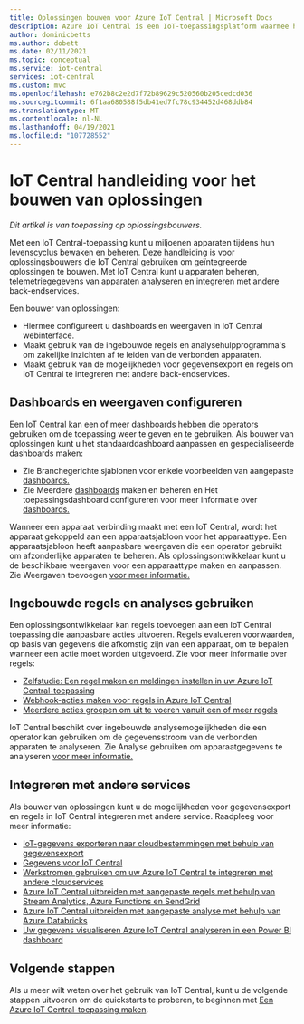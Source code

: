 ```yaml
---
title: Oplossingen bouwen voor Azure IoT Central | Microsoft Docs
description: Azure IoT Central is een IoT-toepassingsplatform waarmee het eenvoudiger is om IoT-oplossingen te maken. In dit artikel vindt u een overzicht van het bouwen van geïntegreerde oplossingen met IoT Central.
author: dominicbetts
ms.author: dobett
ms.date: 02/11/2021
ms.topic: conceptual
ms.service: iot-central
services: iot-central
ms.custom: mvc
ms.openlocfilehash: e762b8c2e2d7f72b89629c520560b205cedcd036
ms.sourcegitcommit: 6f1aa680588f5db41ed7fc78c934452d468ddb84
ms.translationtype: MT
ms.contentlocale: nl-NL
ms.lasthandoff: 04/19/2021
ms.locfileid: "107728552"
---
```

# <a name="iot-central-solution-builder-guide"></a>IoT Central handleiding voor het bouwen van oplossingen

*Dit artikel is van toepassing op oplossingsbouwers.*

Met een IoT Central-toepassing kunt u miljoenen apparaten tijdens hun levenscyclus bewaken en beheren. Deze handleiding is voor oplossingsbouwers die IoT Central gebruiken om geïntegreerde oplossingen te bouwen. Met IoT Central kunt u apparaten beheren, telemetriegegevens van apparaten analyseren en integreren met andere back-endservices.

Een bouwer van oplossingen:

- Hiermee configureert u dashboards en weergaven in IoT Central webinterface.
- Maakt gebruik van de ingebouwde regels en analysehulpprogramma's om zakelijke inzichten af te leiden van de verbonden apparaten.
- Maakt gebruik van de mogelijkheden voor gegevensexport en regels om IoT Central te integreren met andere back-endservices.

## <a name="configure-dashboards-and-views"></a>Dashboards en weergaven configureren

Een IoT Central kan een of meer dashboards hebben die operators gebruiken om de toepassing weer te geven en te gebruiken. Als bouwer van oplossingen kunt u het standaarddashboard aanpassen en gespecialiseerde dashboards maken:

- Zie Branchegerichte sjablonen voor enkele voorbeelden van aangepaste [dashboards.](concepts-app-templates.md#industry-focused-templates)
- Zie Meerdere [dashboards](howto-create-personal-dashboards.md) maken en beheren en Het toepassingsdashboard configureren voor meer informatie over [dashboards.](howto-add-tiles-to-your-dashboard.md)

Wanneer een apparaat verbinding maakt met een IoT Central, wordt het apparaat gekoppeld aan een apparaatsjabloon voor het apparaattype. Een apparaatsjabloon heeft aanpasbare weergaven die een operator gebruikt om afzonderlijke apparaten te beheren. Als oplossingsontwikkelaar kunt u de beschikbare weergaven voor een apparaattype maken en aanpassen. Zie Weergaven toevoegen [voor meer informatie.](howto-set-up-template.md#add-views)

## <a name="use-built-in-rules-and-analytics"></a>Ingebouwde regels en analyses gebruiken

Een oplossingsontwikkelaar kan regels toevoegen aan een IoT Central toepassing die aanpasbare acties uitvoeren. Regels evalueren voorwaarden, op basis van gegevens die afkomstig zijn van een apparaat, om te bepalen wanneer een actie moet worden uitgevoerd. Zie voor meer informatie over regels:

- [Zelfstudie: Een regel maken en meldingen instellen in uw Azure IoT Central-toepassing](tutorial-create-telemetry-rules.md)
- [Webhook-acties maken voor regels in Azure IoT Central](howto-create-webhooks.md)
- [Meerdere acties groepen om uit te voeren vanuit een of meer regels](howto-use-action-groups.md)

IoT Central beschikt over ingebouwde analysemogelijkheden die een operator kan gebruiken om de gegevensstroom van de verbonden apparaten te analyseren. Zie Analyse gebruiken om apparaatgegevens te analyseren [voor meer informatie.](howto-create-analytics.md)

## <a name="integrate-with-other-services"></a>Integreren met andere services

Als bouwer van oplossingen kunt u de mogelijkheden voor gegevensexport en regels in IoT Central integreren met andere service. Raadpleeg voor meer informatie:

- [IoT-gegevens exporteren naar cloudbestemmingen met behulp van gegevensexport](howto-export-data.md)
- [Gegevens voor IoT Central](howto-transform-data.md)
- [Werkstromen gebruiken om uw Azure IoT Central te integreren met andere cloudservices](howto-configure-rules-advanced.md)
- [Azure IoT Central uitbreiden met aangepaste regels met behulp van Stream Analytics, Azure Functions en SendGrid](howto-create-custom-rules.md)
- [Azure IoT Central uitbreiden met aangepaste analyse met behulp van Azure Databricks](howto-create-custom-analytics.md)
- [Uw gegevens visualiseren Azure IoT Central analyseren in een Power BI dashboard](howto-connect-powerbi.md)

## <a name="next-steps"></a>Volgende stappen

Als u meer wilt weten over het gebruik van IoT Central, kunt u de volgende stappen uitvoeren om de quickstarts te proberen, te beginnen met [Een Azure IoT Central-toepassing maken](./quick-deploy-iot-central.md).
